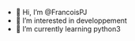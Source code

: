 - 👋 Hi, I’m @FrancoisPJ
- 👀 I’m interested in developpement
- 🌱 I’m currently learning python3
<!---
- 💞️ I’m looking to collaborate on ...
- 📫 How to reach me
--->
<!---
FrancoisPJ/FrancoisPJ is a ✨ special ✨ repository because its `README.md` (this file) appears on your GitHub profile.
You can click the Preview link to take a look at your changes.
--->
